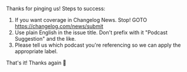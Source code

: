 Thanks for pinging us! Steps to success:

1. If you want coverage in Changelog News. Stop! GOTO https://changelog.com/news/submit
2. Use plain English in the issue title. Don't prefix with it "Podcast Suggestion" and the like.
3. Please tell us which podcast you're referencing so we can apply the appropriate label.

That's it! Thanks again 💚
